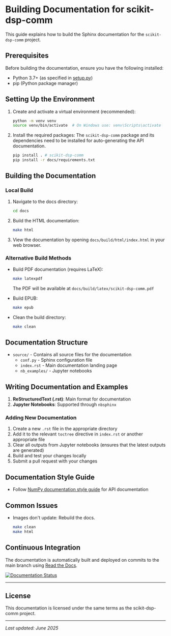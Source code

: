# Building Documentation for scikit-dsp-comm

This guide explains how to build the Sphinx documentation for the `scikit-dsp-comm` project.

## Prerequisites

Before building the documentation, ensure you have the following installed:

- Python 3.7+ (as specified in [setup.py](setup.py))
- pip (Python package manager)

## Setting Up the Environment

1. Create and activate a virtual environment (recommended):
   ```bash
   python -m venv venv
   source venv/bin/activate  # On Windows use: venv\Scripts\activate
   ```

2. Install the required packages:
   The `scikit-dsp-comm` package and its dependencies need to be installed for auto-generating the API documentation.
   ```bash
   pip install . # scikit-dsp-comm
   pip install -r docs/requirements.txt
   ```

## Building the Documentation

### Local Build

1. Navigate to the docs directory:
   ```bash
   cd docs
   ```

2. Build the HTML documentation:
   ```bash
   make html
   ```

3. View the documentation by opening `docs/build/html/index.html` in your web browser.

### Alternative Build Methods

- Build PDF documentation (requires LaTeX):
  ```bash
  make latexpdf
  ```
  The PDF will be available at `docs/build/latex/scikit-dsp-comm.pdf`

- Build EPUB:
  ```bash
  make epub
  ```

- Clean the build directory:
  ```bash
  make clean
  ```

## Documentation Structure

- `source/` - Contains all source files for the documentation
  - `conf.py` - Sphinx configuration file
  - `index.rst` - Main documentation landing page
  - `nb_examples/` - Jupyter notebooks

## Writing Documentation and Examples

1. **ReStructuredText (.rst)**: Main format for documentation
1. **Jupyter Notebooks**: Supported through `nbsphinx`

### Adding New Documentation

1. Create a new `.rst` file in the appropriate directory
1. Add it to the relevant `toctree` directive in `index.rst` or another appropriate file
1. Clear all outputs from Jupyter notebooks (ensures that the latest outputs are generated)
1. Build and test your changes locally
1. Submit a pull request with your changes

## Documentation Style Guide

- Follow [NumPy documentation style guide](https://numpydoc.readthedocs.io/en/latest/format.html) for API documentation

## Common Issues

- Images don't update: Rebuild the docs.
  ```bash
  make clean
  make html
  ```

## Continuous Integration

The documentation is automatically built and deployed on commits to the main branch using [Read the Docs](https://readthedocs.org/).


[![Documentation Status](https://readthedocs.org/projects/scikit-dsp-comm/badge/?version=latest)](https://scikit-dsp-comm.readthedocs.io/en/latest/?badge=latest)

---

## License

This documentation is licensed under the same terms as the scikit-dsp-comm project.

---
*Last updated: June 2025*
